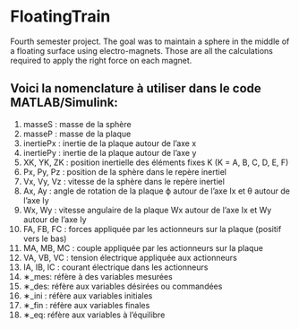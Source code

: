 # FloatingTrain

Fourth semester project. The goal was to maintain a sphere in the middle of a floating surface using electro-magnets.
Those are all the calculations required to apply the right force on each magnet.

## Voici la nomenclature à utiliser dans le code MATLAB/Simulink:
1. masseS : masse de la sphère
2. masseP : masse de la plaque
3. inertiePx : inertie de la plaque autour de l’axe x
4. inertiePy : inertie de la plaque autour de l’axe y
5. XK, YK, ZK : position inertielle des éléments fixes K (K = A, B, C, D, E, F)
6. Px, Py, Pz : position de la sphère dans le repère inertiel
7. Vx, Vy, Vz : vitesse de la sphère dans le repère inertiel
8. Ax, Ay : angle de rotation de la plaque ϕ autour de l’axe Ix et θ autour de l’axe Iy
9. Wx, Wy : vitesse angulaire de la plaque Wx autour de l’axe Ix et Wy autour de l’axe Iy
10. FA, FB, FC : forces appliquée par les actionneurs sur la plaque (positif vers le bas)
11. MA, MB, MC : couple appliquée par les actionneurs sur la plaque
12. VA, VB, VC : tension électrique appliquée aux actionneurs
13. IA, IB, IC : courant électrique dans les actionneurs
14. ∗_mes: réfère à des variables mesurées
15. ∗_des: réfère aux variables désirées ou commandées
16. ∗_ini : réfère aux variables initiales
17. ∗_fin : réfère aux variables finales
18. ∗_eq: réfère aux variables à l’équilibre
